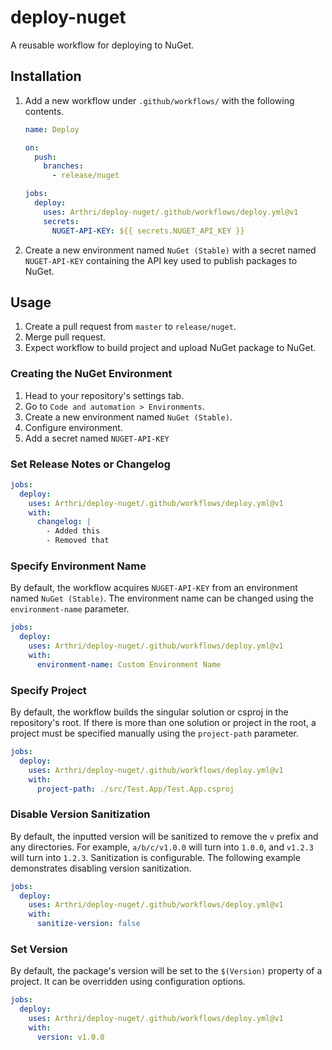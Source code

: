 # deploy-nuget
A reusable workflow for deploying to NuGet.

## Installation
1. Add a new workflow under `.github/workflows/` with the following contents.
    ```yml
    name: Deploy

    on:
      push:
        branches:
          - release/nuget

    jobs:
      deploy:
        uses: Arthri/deploy-nuget/.github/workflows/deploy.yml@v1
        secrets:
          NUGET-API-KEY: ${{ secrets.NUGET_API_KEY }}
    ```
2. Create a new environment named `NuGet (Stable)` with a secret named `NUGET-API-KEY` containing the API key used to publish packages to NuGet.

## Usage
1. Create a pull request from `master` to `release/nuget`.
1. Merge pull request.
1. Expect workflow to build project and upload NuGet package to NuGet.

### Creating the NuGet Environment
1. Head to your repository's settings tab.
1. Go to `Code and automation > Environments`.
1. Create a new environment named `NuGet (Stable)`.
1. Configure environment.
1. Add a secret named `NUGET-API-KEY`

### Set Release Notes or Changelog
```yml
jobs:
  deploy:
    uses: Arthri/deploy-nuget/.github/workflows/deploy.yml@v1
    with:
      changelog: |
        - Added this
        - Removed that
```

### Specify Environment Name
By default, the workflow acquires `NUGET-API-KEY` from an environment named `NuGet (Stable)`. The environment name can be changed using the `environment-name` parameter.
```yml
jobs:
  deploy:
    uses: Arthri/deploy-nuget/.github/workflows/deploy.yml@v1
    with:
      environment-name: Custom Environment Name
```

### Specify Project
By default, the workflow builds the singular solution or csproj in the repository's root. If there is more than one solution or project in the root, a project must be specified manually using the `project-path` parameter.
```yml
jobs:
  deploy:
    uses: Arthri/deploy-nuget/.github/workflows/deploy.yml@v1
    with:
      project-path: ./src/Test.App/Test.App.csproj
```

### Disable Version Sanitization
By default, the inputted version will be sanitized to remove the `v` prefix and any directories. For example, `a/b/c/v1.0.0` will turn into `1.0.0`, and `v1.2.3` will turn into `1.2.3`. Sanitization is configurable. The following example demonstrates disabling version sanitization.
```yml
jobs:
  deploy:
    uses: Arthri/deploy-nuget/.github/workflows/deploy.yml@v1
    with:
      sanitize-version: false
```

### Set Version
By default, the package's version will be set to the `$(Version)` property of a project. It can be overridden using configuration options.
```yml
jobs:
  deploy:
    uses: Arthri/deploy-nuget/.github/workflows/deploy.yml@v1
    with:
      version: v1.0.0
```
